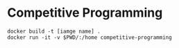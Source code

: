 # Competitive Programming

```
docker build -t [iamge name] .
docker run -it -v $PWD/:/home competitive-programming
```